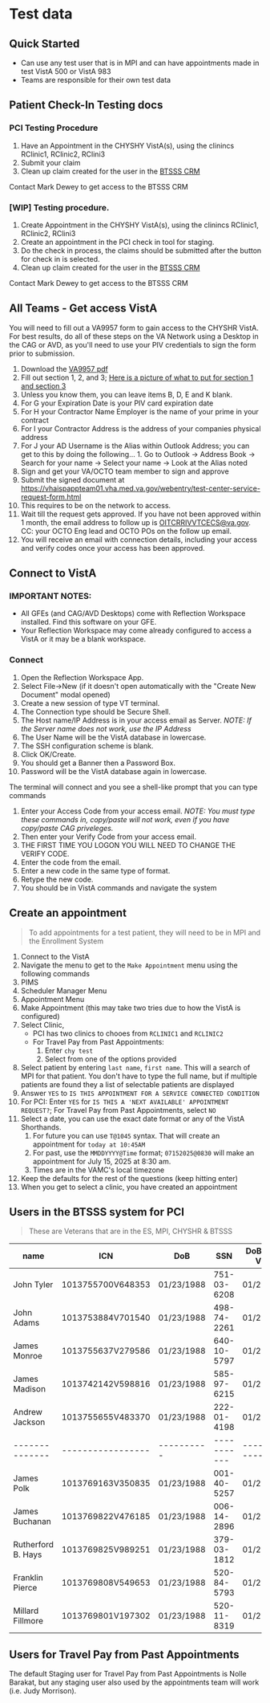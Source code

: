 # Test data

## Quick Started

- Can use any test user that is in MPI and can have appointments made in test VistA 500 or VistA 983
- Teams are responsible for their own test data


## Patient Check-In Testing docs

### PCI Testing Procedure

1. Have an Appointment in the CHYSHY VistA(s), using the clinincs RClinic1, RClinic2, RClini3
1. Submit your claim
1. Clean up claim created for the user in the [BTSSS CRM](https://dvagov-btsss-qa.crm9.dynamics.com/main.aspx?appid=410c62d5-3681-4423-9170-6801d95cacbe&forceUCI=1&newWindow=true&pagetype=entitylist&etn=contact&viewid=00000000-0000-0000-00aa-000010001004&viewType=1039)

Contact Mark Dewey to get access to the BTSSS CRM 

### [WIP] Testing procedure. 

1. Create Appointment in the CHYSHY VistA(s), using the clinincs RClinic1, RClinic2, RClini3
1. Create an appointment in the PCI check in tool for staging. 
1. Do the check in process, the claims should be submitted after the button for check in is selected. 
1. Clean up claim created for the user in the [BTSSS CRM](https://dvagov-btsss-qa.crm9.dynamics.com/main.aspx?appid=410c62d5-3681-4423-9170-6801d95cacbe&forceUCI=1&newWindow=true&pagetype=entitylist&etn=contact&viewid=00000000-0000-0000-00aa-000010001004&viewType=1039)

Contact Mark Dewey to get access to the BTSSS CRM 

## All Teams - Get access VistA

You will need to fill out a VA9957 form to gain access to the CHYSHR VistA. For best results, do all of these steps on the VA Network using a Desktop in the CAG or AVD, as you'll need to use your PIV credentials to sign the form prior to submission.

1. Download the [VA9957 pdf](https://dvagov.sharepoint.com/:b:/r/sites/OITEPMOETS/Shared%20Documents/VA9957.pdf)
1. Fill out section 1, 2, and 3; [Here is a picture of what to put for section 1 and section 3](./VA9957.section.1.and.3.PNG)
  1.  Unless you know them, you can leave items B, D, E and K blank.
  2.  For G your Expiration Date is your PIV card expiration date
  3.  For H your Contractor Name Employer is the name of your prime in your contract
  4.  For I your Contractor Address is the address of your companies physical address
  5.  For J your AD Username is the Alias within Outlook Address; you can get to this by doing the following...
     1.  Go to Outlook -> Address Book -> Search for your name -> Select your name -> Look at the Alias noted
1. Sign and get your VA/OCTO team member to sign and approve
1. Submit the signed document at https://vhaispappteam01.vha.med.va.gov/webentry/test-center-service-request-form.html
  1. This requires to be on the network to access. 
1. Wait till the request gets approved. If you have not been approved within 1 month, the email address to follow up is OITCRRIVVTCECS@va.gov. CC: your OCTO Eng lead and OCTO POs on the follow up email.
1. You will receive an email with connection details, including your access and verify codes once your access has been approved.

## Connect to VistA

### IMPORTANT NOTES: 

- All GFEs (and CAG/AVD Desktops) come with Reflection Workspace installed. Find this software on your GFE.  
- Your Reflection Workspace may come already configured to access a VistA or it may be a blank workspace.

### Connect

1. Open the Reflection Workspace App.
1. Select File->New (if it doesn't open automatically with the "Create New Document" modal opened)
1. Create a new session of type VT terminal.
1. The Connection type should be Secure Shell.
1. The Host name/IP Address is in your access email as Server. _NOTE: If the Server name does not work, use the IP Address_ 
1. The User Name will be the VistA database in lowercase.
1. The SSH configuration scheme is blank.
1. Click OK/Create.
1. You should get a Banner then a Password Box.
1. Password will be the VistA database again in lowercase.

The terminal will connect and you see a shell-like prompt that you can type commands

1. Enter your Access Code from your access email. _NOTE: You must type these commands in, copy/paste will not work, even if you have copy/paste CAG priveleges._
1. Then enter your Verify Code from your access email.
1. THE FIRST TIME YOU LOGON YOU WILL NEED TO CHANGE THE VERIFY CODE.
1. Enter the code from the email.
1. Enter a new code in the same type of format.
1. Retype the new code.
1. You should be in VistA commands and navigate the system 
 

## Create an appointment 

> To add appointments for a test patient, they will need to be in MPI and the Enrollment System

1. Connect to the VistA
1. Navigate the menu to get to the `Make Appointment` menu using the following commands
  1. PIMS
  1. Scheduler Manager Menu
  1. Appointment Menu
  1. Make Appointment (this may take two tries due to how the VistA is configured)
1. Select Clinic,
   - PCI has two clinics to chooes from `RCLINIC1` and `RCLINIC2`
   - For Travel Pay from Past Appointments:
     1. Enter `chy test`
     2. Select from one of the options provided
1. Select patient by entering  `last name`, `first name`. This will a search of MPI for that patient. You don't have to type the full name, but if multiple patients are found they a list of selectable patients are displayed
1. Answer `YES` to `IS THIS APPOINTMENT FOR A SERVICE CONNECTED CONDITION`
1. For PCI: Enter `YES` for `IS THIS A 'NEXT AVAILABLE' APPOINTMENT REQUEST?`; For Travel Pay from Past Appointments, select `NO`
1. Select a date, you can use the exact date format or any of the VistA Shorthands.
    1. For future you can use `T@1045` syntax. That will create an appointment for `today at 10:45AM`
    2. For past, use the `MMDDYYYY@Time` format; `07152025@0830` will make an appointment for July 15, 2025 at 8:30 am.
    3. Times are in the VAMC's local timezone
1. Keep the defaults for the rest of the questions (keep hitting enter)
1. When you get to select a clinic, you have created an appointment


## Users in the BTSSS system for PCI

> These are Veterans that are in the ES, MPI, CHYSHR & BTSSS 


| name           | ICN               | DoB        | SSN         | DoB In PCI VistA | Assigned to      |
| -------------- | ----------------- | ---------- | ----------- | ---------------- | ---------------- |
| John Tyler     | 1013755700V648353 | 01/23/1988 | 751-03-6208 | 01/23/1988       | Adrian           |
| John Adams     | 1013753884V701540 | 01/23/1988 | 498-74-2261 | 01/23/1989       | Brian            |
| James Monroe   | 1013755637V279586 | 01/23/1988 | 640-10-5797 | 01/23/1990       | Kanchana         |
| James Madison  | 1013742142V598816 | 01/23/1988 | 585-97-6215 | 01/23/1991       | Gaurav           |
| Andrew Jackson | 1013755655V483370 | 01/23/1988 | 222-01-4198 | 01/23/1992       | John             |
| -------------- | ----------------- | ---------- | ----------- | ---------------- |----------------  |
| James Polk          | 1013769163V350835 | 01/23/1988  | 001-40-5257 | 01/23/1988         | Lori             |
| James Buchanan      | 1013769822V476185 | 01/23/1988  | 006-14-2896 | 01/23/1988         | Shawn            |
| Rutherford B. Hays | 1013769825V989251 | 01/23/1988  | 379-03-1812 | 01/23/1988         | Ben, Zach        |
| Franklin Pierce     | 1013769808V549653 | 01/23/1988  | 520-84-5793 | 01/23/1988         | Ben, Zach |
| Millard Fillmore    | 1013769801V197302 | 01/23/1988  | 520-11-8319 | 01/23/1988         | Ya-ching, Kelly, Christina |

## Users for Travel Pay from Past Appointments

The default Staging user for Travel Pay from Past Appointments is Nolle Barakat, but any staging user also used by the appointments team will work (i.e. Judy Morrison).

